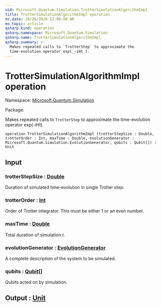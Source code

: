 ```yaml
---
uid: Microsoft.Quantum.Simulation.TrotterSimulationAlgorithmImpl
title: TrotterSimulationAlgorithmImpl operation
ms.date: 10/26/2020 12:00:00 AM
ms.topic: article
qsharp.kind: operation
qsharp.namespace: Microsoft.Quantum.Simulation
qsharp.name: TrotterSimulationAlgorithmImpl
qsharp.summary: >-
  Makes repeated calls to `TrotterStep` to approximate the
  time-evolution operator exp(_-iHt_).
---
```


# TrotterSimulationAlgorithmImpl operation

Namespace: [Microsoft.Quantum.Simulation](xref:Microsoft.Quantum.Simulation)

Package: [](https://nuget.org/packages/)


Makes repeated calls to `TrotterStep` to approximate thetime-evolution operator exp(_-iHt_).

```qsharp
operation TrotterSimulationAlgorithmImpl (trotterStepSize : Double, trotterOrder : Int, maxTime : Double, evolutionGenerator : Microsoft.Quantum.Simulation.EvolutionGenerator, qubits : Qubit[]) : Unit
```


## Input

### trotterStepSize : [Double](xref:microsoft.quantum.lang-ref.double)

Duration of simulated time-evolution in single Trotter step.


### trotterOrder : [Int](xref:microsoft.quantum.lang-ref.int)

Order of Trotter integrator. This must be either 1 or an even number.


### maxTime : [Double](xref:microsoft.quantum.lang-ref.double)

Total duration of simulation $t$.


### evolutionGenerator : [EvolutionGenerator](xref:Microsoft.Quantum.Simulation.EvolutionGenerator)

A complete description of the system to be simulated.


### qubits : [Qubit](xref:microsoft.quantum.lang-ref.qubit)[]

Qubits acted on by simulation.



## Output : [Unit](xref:microsoft.quantum.lang-ref.unit)

